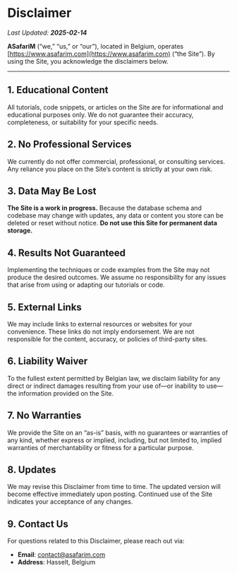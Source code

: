 # Disclaimer

_Last Updated: **2025-02-14**_

**ASafariM** (“we,” “us,” or “our”), located in Belgium, operates [https://www.asafarim.com](https://www.asafarim.com) (“the Site”). By using the Site, you acknowledge the disclaimers below.

---

## 1. Educational Content
All tutorials, code snippets, or articles on the Site are for informational and educational purposes only. We do not guarantee their accuracy, completeness, or suitability for your specific needs.

## 2. No Professional Services
We currently do not offer commercial, professional, or consulting services. Any reliance you place on the Site’s content is strictly at your own risk.

## 3. Data May Be Lost
**The Site is a work in progress.** Because the database schema and codebase may change with updates, any data or content you store can be deleted or reset without notice. **Do not use this Site for permanent data storage.**

## 4. Results Not Guaranteed
Implementing the techniques or code examples from the Site may not produce the desired outcomes. We assume no responsibility for any issues that arise from using or adapting our tutorials or code.

## 5. External Links
We may include links to external resources or websites for your convenience. These links do not imply endorsement. We are not responsible for the content, accuracy, or policies of third-party sites.

## 6. Liability Waiver
To the fullest extent permitted by Belgian law, we disclaim liability for any direct or indirect damages resulting from your use of—or inability to use—the information provided on the Site.

## 7. No Warranties
We provide the Site on an “as-is” basis, with no guarantees or warranties of any kind, whether express or implied, including, but not limited to, implied warranties of merchantability or fitness for a particular purpose.

## 8. Updates
We may revise this Disclaimer from time to time. The updated version will become effective immediately upon posting. Continued use of the Site indicates your acceptance of any changes.

## 9. Contact Us
For questions related to this Disclaimer, please reach out via:
- **Email**: contact@asafarim.com
- **Address**: Hasselt, Belgium